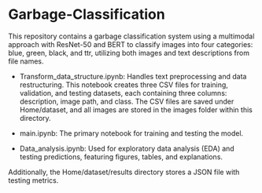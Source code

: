 # Garbage-Classification

This repository contains a garbage classification system using a multimodal approach with ResNet-50 and BERT to classify images into four categories: blue, green, black, and ttr, utilizing both images and text descriptions from file names.

  - Transform_data_structure.ipynb: Handles text preprocessing and data restructuring. This notebook creates three CSV files for training, validation, and testing datasets, each containing three columns: description, image path, and class. The CSV files are saved under Home/dataset, and all images are stored in the images folder within this directory.
    
  - main.ipynb: The primary notebook for training and testing the model.

  - Data_analysis.ipynb: Used for exploratory data analysis (EDA) and testing predictions, featuring figures, tables, and explanations.
    
Additionally, the Home/dataset/results directory stores a JSON file with testing metrics.
